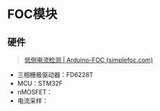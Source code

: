 # FOC模块

## 硬件

> [低侧电流检测 | Arduino-FOC (simplefoc.com)](https://docs.simplefoc.com/docs_chinese/low_side_current_sense)

- 三相栅极驱动器：FD6228T
- MCU：STM32F
- nMOSFET：
- 电流采样：